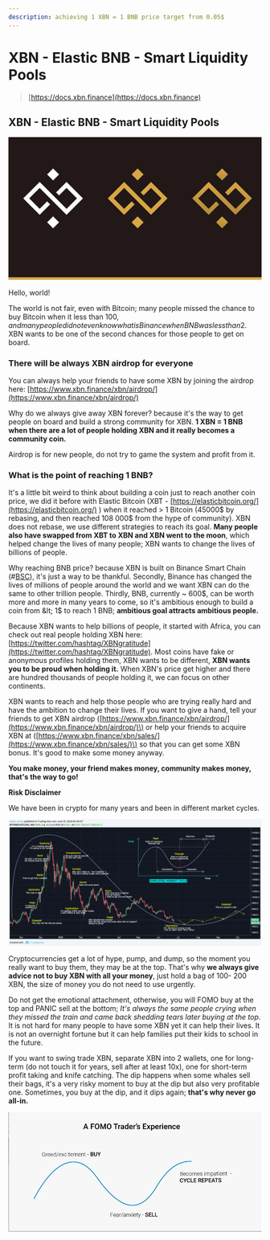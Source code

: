 ```yaml
---
description: achieving 1 XBN = 1 BNB price target from 0.05$
---
```


# XBN - Elastic BNB - Smart Liquidity Pools

> [https://docs.xbn.finance](https://docs.xbn.finance)

## XBN - Elastic BNB - Smart Liquidity Pools

![1 XBN to be equal to 1 BNB](.gitbook/assets/eulqy59xcaa2ljr.jpg)

Hello, world!

The world is not fair, even with Bitcoin; many people missed the chance to buy Bitcoin when it less than 100$, and many people did not even know what is Binance when BNB was less than 2$. XBN wants to be one of the second chances for those people to get on board.

### There will be always XBN airdrop for everyone

You can always help your friends to have some XBN by joining the airdrop here: [https://www.xbn.finance/xbn/airdrop/](https://www.xbn.finance/xbn/airdrop/)

Why do we always give away XBN forever? because it's the way to get people on board and build a strong community for XBN. **1 XBN = 1 BNB when there are a lot of people holding XBN and it really becomes a community coin.**

Airdrop is for new people, do not try to game the system and profit from it.

### What is the point of reaching 1 BNB?

It's a little bit weird to think about building a coin just to reach another coin price, we did it before with Elastic Bitcoin \(XBT - [https://elasticbitcoin.org/](https://elasticbitcoin.org/) \) when it reached &gt; 1 Bitcoin \(45000$ by rebasing, and then reached 108 000$ from the hype of community\). XBN does not rebase, we use different strategies to reach its goal. **Many people also have swapped from XBT to XBN and XBN went to the moon**, which helped change the lives of many people; XBN wants to change the lives of billions of people.

Why reaching BNB price? because XBN is built on Binance Smart Chain \(\#[BSC](https://twitter.com/hashtag/BSC)\), it's just a way to be thankful. Secondly, Binance has changed the lives of millions of people around the world and we want XBN can do the same to other trillion people. Thirdly, BNB, currently ~ 600$, can be worth more and more in many years to come, so it's ambitious enough to build a coin from &lt; 1$ to reach 1 BNB; **ambitious goal attracts ambitious people.**

Because XBN wants to help billions of people, it started with Africa, you can check out real people holding XBN here: [https://twitter.com/hashtag/XBNgratitude](https://twitter.com/hashtag/XBNgratitude). Most coins have fake or anonymous profiles holding them, XBN wants to be different, **XBN wants you to be proud when holding it.** When XBN's price get higher and there are hundred thousands of people holding it, we can focus on other continents.

XBN wants to reach and help those people who are trying really hard and have the ambition to change their lives. If you want to give a hand, tell your friends to get XBN airdrop \([https://www.xbn.finance/xbn/airdrop/](https://www.xbn.finance/xbn/airdrop/)\) or help your friends to acquire XBN at \([https://www.xbn.finance/xbn/sales/](https://www.xbn.finance/xbn/sales/)\) so that you can get some XBN bonus. It's good to make some money anyway.

**You make money, your friend makes money, community makes money, that's the way to go!**

**Risk Disclaimer**

We have been in crypto for many years and been in different market cycles.

![Bitcoi market cycles](.gitbook/assets/image%20%281%29.png)

Cryptocurrencies get a lot of hype, pump, and dump, so the moment you really want to buy them, they may be at the top. That's why **we always give advice not to buy XBN with all your money**, just hold a bag of 100- 200 XBN, the size of money you do not need to use urgently.

Do not get the emotional attachment, otherwise, you will FOMO buy at the top and PANIC sell at the bottom; _It's always the same people crying when they missed the train and came back shedding tears later buying at the top_. It is not hard for many people to have some XBN yet it can help their lives. It is not an overnight fortune but it can help families put their kids to school in the future.

If you want to swing trade XBN, separate XBN into 2 wallets, one for long-term \(do not touch it for years, sell after at least 10x\), one for short-term profit taking and knife catching. The dip happens when some whales sell their bags, it's a very risky moment to buy at the dip but also very profitable one. Sometimes, you buy at the dip, and it dips again; **that's why never go all-in.**

![](.gitbook/assets/image.png)

